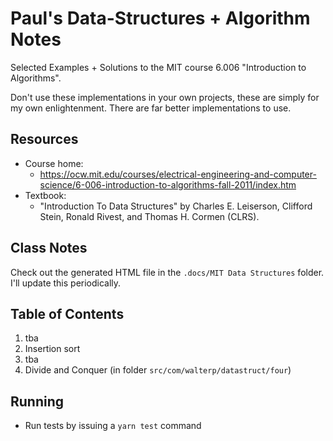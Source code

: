 # Paul's Data-Structures + Algorithm Notes

Selected Examples + Solutions to the MIT course 6.006 "Introduction to Algorithms".

Don't use these implementations in your own projects, these are simply for my own enlightenment. There are far better implementations to use.

## Resources
- Course home:
    - https://ocw.mit.edu/courses/electrical-engineering-and-computer-science/6-006-introduction-to-algorithms-fall-2011/index.htm
- Textbook:
    - \"Introduction To Data Structures\" by Charles E. Leiserson, Clifford Stein, Ronald Rivest, and Thomas H. Cormen (CLRS).

## Class Notes
Check out the generated HTML file in the `.docs/MIT Data Structures` folder. I'll update this periodically.

## Table of Contents
1) tba
2) Insertion sort
3) tba
4) Divide and Conquer (in folder `src/com/walterp/datastruct/four`)

## Running
- Run tests by issuing a `yarn test` command
